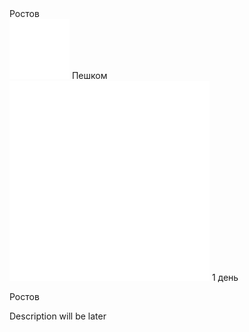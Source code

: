 <link rel="stylesheet" href="../assets-custom/css/style-markdown.css">
<div class="cover-container" style="background-image: url('rostov.jpg'); background-position-y: 50%;">
	<div class="cover-text">
		<div class="cover-title">
            Ростов
        </div>
		<div class="cover-description">
			<div>
                <img class="cover-icon" src="../assets-custom/icon-footsteps.png" loading="lazy" alt="" />
                <span>Пешком</span>
            </div>
            <div>
                <img class="cover-icon" loading="lazy" src="../assets-custom/icon-time.png" alt=""  />
                <span>1 день</span>
            </div>
		</div>
	</div>
</div>

Ростов

Description will be later